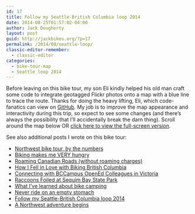 ```yaml
---
id: 17
title: Follow my Seattle-British Columbia loop 2014
date: 2014-08-25T01:57:02-04:00
author: Jack Dougherty
layout: post
guid: http://jackbikes.org/?p=17
permalink: /2014/08/seattle-loop/
classic-editor-remember:
  - classic-editor
categories:
  - bike-tour-map
  - Seattle loop 2014
---
```

Before leaving on this bike tour, my son Eli kindly helped his old man craft some code to integrate geotagged Flickr photos onto a map with a blue line to trace the route. Thanks for doing the heavy lifting, Eli, which code-fanatics can view on <a href="https://github.com/jackdougherty/Leaflet.Flickr" target="_blank" rel="noopener noreferrer">GitHub</a>. My job is to improve the map appearance and interactivity during this trip, so expect to see some changes (and there&#8217;s always the possibility that I&#8217;ll accidentally break the darn thing). Scroll around the map below OR <a href="https://jackdougherty.github.io/bikemapcode/#8/48.290/-122.64" target="_blank" rel="noopener noreferrer">click here to view the full-screen version</a>.

<!-- iframe plugin v.4.4 wordpress.org/plugins/iframe/ -->

See also additional posts I wrote on this bike tour:

<ul class="lcp_catlist" id="lcp_instance_0">
  <li >
    <a href="http://jackbikes.org/2014/09/northwest-numbers/" title="Northwest bike tour, by the numbers">Northwest bike tour, by the numbers</a>
  </li>
  <li >
    <a href="http://jackbikes.org/2014/08/biking-makes-me-very-hungry/" title="Biking makes me VERY hungry">Biking makes me VERY hungry</a>
  </li>
  <li >
    <a href="http://jackbikes.org/2014/08/roaming-canadian-roads/" title="Roaming Canadian Roads (without roaming charges)">Roaming Canadian Roads (without roaming charges)</a>
  </li>
  <li >
    <a href="http://jackbikes.org/2014/08/how-i-fell-in-love-with-biking-british-columbia/" title="How I Fell in Love with Biking British Columbia">How I Fell in Love with Biking British Columbia</a>
  </li>
  <li >
    <a href="http://jackbikes.org/2014/08/bccampus/" title="Connecting with BCCampus OpenEd Colleagues in Victoria">Connecting with BCCampus OpenEd Colleagues in Victoria</a>
  </li>
  <li >
    <a href="http://jackbikes.org/2014/08/raccoons-foiled-at-sequim-bay-state-park/" title="Raccoons Foiled at Sequim Bay State Park">Raccoons Foiled at Sequim Bay State Park</a>
  </li>
  <li >
    <a href="http://jackbikes.org/2014/08/what-ive-learned-about-bike-camping/" title="What I&#8217;ve learned about bike camping">What I&#8217;ve learned about bike camping</a>
  </li>
  <li >
    <a href="http://jackbikes.org/2014/08/never-ride-on-an-empty-stomach/" title="Never ride on an empty stomach">Never ride on an empty stomach</a>
  </li>
  <li class="current">
    <a href="http://jackbikes.org/2014/08/seattle-loop/" title="Follow my Seattle-British Columbia loop 2014">Follow my Seattle-British Columbia loop 2014</a>
  </li>
  <li >
    <a href="http://jackbikes.org/2014/08/a-northwest-adventure-begins/" title="A Northwest adventure begins">A Northwest adventure begins</a>
  </li>
</ul>